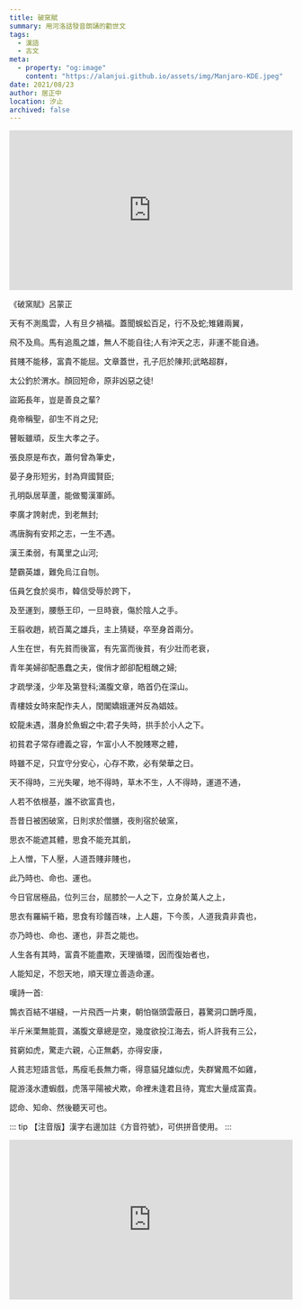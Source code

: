 ```yaml
---
title: 破窯賦
summary: 用河洛話發音朗誦的勸世文
tags:
  - 漢語
  - 古文
meta:
  - property: "og:image"
    content: "https://alanjui.github.io/assets/img/Manjaro-KDE.jpeg"
date: 2021/08/23
author: 居正中
location: 汐止
archived: false
---
```


<div style="position: relative;
            padding-bottom: 56.25%; /* 16:9 */
            height: 0;">
  <iframe style="position: absolute;
                 top: 0;
                 left: 0;
                 width: 100%;
                 height: 100%;"
    width="560" height="315" src="https://www.youtube.com/embed/4LlFXJSQGc4" frameborder="0" allow="accelerometer; autoplay; encrypted-media; gyroscope; picture-in-picture" allowfullscreen></iframe>
</div>

《破窯賦》呂蒙正

天有不測風雲，人有旦夕禍福。蓋聞蜈蚣百足，行不及蛇;雉雞兩翼，

飛不及鳥。馬有追風之雄，無人不能自往;人有沖天之志，非運不能自通。

貧賤不能移，富貴不能屈。文章蓋世，孔子厄於陳邦;武略超群，

太公釣於渭水。顏回短命，原非凶惡之徒!

盜跖長年，豈是善良之輩?

堯帝稱聖，卻生不肖之兒;

瞽眅雖頑，反生大孝之子。

張良原是布衣，蕭何曾為筆史，

晏子身形短劣，封為齊國賢臣;

孔明臥居草蘆，能做蜀漢軍師。

李廣才誇射虎，到老無封;

馮唐胸有安邦之志，一生不遇。

漢王柔弱，有萬里之山河;

楚霸英雄，難免烏江自刎。

伍員乞食於吳市，韓信受辱於跨下，

及至運到，腰懸王印，一旦時衰，傷於陰人之手。

王翦收趙，統百萬之雄兵，主上猜疑，卒至身首兩分。

人生在世，有先貧而後富，有先富而後貧，有少壯而老衰，

青年美婦卻配愚蠢之夫，俊俏才郎卻配粗醜之婦;

才疏學淺，少年及第登科;滿腹文章，皓首仍在深山。

青樓妓女時來配作夫人，閏閣嬌娥運舛反為娼妓。

蛟龍未遇，潛身於魚蝦之中;君子失時，拱手於小人之下。

初貧君子常存禮義之容，乍富小人不脫賤寒之體，

時雖不足，只宜守分安心，心存不欺，必有榮華之日。

天不得時，三光失曜，地不得時，草木不生，人不得時，運道不通，

人若不依根基，誰不欲富貴也，

吾昔日被困破窯，日則求於僧膳，夜則宿於破窯，

思衣不能遮其體，思食不能充其飢，

上人憎，下人壓，人道吾賤非賤也，

此乃時也、命也、運也。

今日官居極品，位列三台，屈膝於一人之下，立身於萬人之上，

思衣有羅絹千箱，思食有珍饈百味，上人趨，下今羨，人道我貴非貴也，

亦乃時也、命也、運也，非吾之能也。

人生各有其時，富貴不能盡欺，天理循環，因而復始者也，

人能知足，不怨天地，順天理立善造命運。

嘆詩一首:

鶉衣百結不堪縫，一片飛西一片東，朝怕嶺頭雲蔽日，暮驚洞口鵲呼風，

半斤米栗無能買，滿腹文章總是空，幾度欲投江海去，術人許我有三公，

貧窮如虎，驚走六親，心正無虧，亦得安康，

人貧志短語言低，馬瘦毛長無力嘶，得意貓兒雄似虎，失群鸞鳳不如雞，

龍游淺水遭蝦戲，虎落平陽被犬欺，命裡未逢君且待，寬宏大量成富貴。

認命、知命、然後聽天可也。

::: tip
【注音版】漢字右邊加註《方音符號》，可供拼音使用。
:::

<div style="position: relative;
            padding-bottom: 56.25%; /* 16:9 */
            height: 0;">
  <iframe style="position: absolute;
                 top: 0;
                 left: 0;
                 width: 100%;
                 height: 100%;"
    width="560" height="315" src="https://www.youtube.com/embed/t8XHasYs5jY" frameborder="0" allow="accelerometer; autoplay; encrypted-media; gyroscope; picture-in-picture" allowfullscreen></iframe>
</div>

